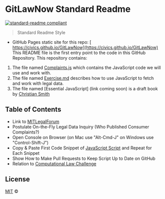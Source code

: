 # GitLawNow Standard Readme

[![standard-readme compliant](https://img.shields.io/badge/readme%20style-standard-brightgreen.svg?style=flat-square)](https://github.com/RichardLitt/standard-readme)

> Standard Readme Style

* GitHub Pages static site for this repo: [ https://civics.github.io/GitLawNow](https://civics.github.io/GitLawNow)
This README file is the first entry point to the code in this GitHub Repository. This repository contains:

1. The file named [Complaints.js](Complaints.js) which contains the JavaScript code we will use and work with.
2. The file named [Exercise.md](Exercise.md) describes how to use JavaScript to fetch and work with legal data.
3. The file named [Essential JavaScript] (link coming soon) is a draft book by [Christian Smith](https://www.linkedin.com/in/christianmsmith)


## Table of Contents

* Link to [MITLegalForum](http://MITLegalForum)
* Postulate On-the-Fly Legal Data Inquiry (Who Published Consumer Complaints?)
* Open Console on Browser (on Mac use "Alt-Cmd-J" on Windows use "Control-Shift-J")
* Copy & Paste First Code Snippet of [JavaScript Script](Complaints.js) and Repeat for Each Snippet
* Show How to Make Pull Requests to Keep Script Up to Date on GitHub
* Relation to [Computational Law Challenge](https://youtu.be/-pboxAUgiUA)

## License

[MIT](LICENSE) © 
